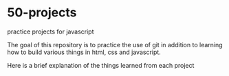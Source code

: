 # 50-projects
practice projects for javascript

The goal of this repository is to practice the use of git in addition to learning how to build various things in html, css and javascript.

Here is a brief explanation of the things learned from each project
